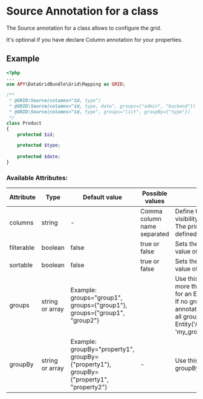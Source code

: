 Source Annotation for a class
=============================

The Source annotation for a class allows to configure the grid.

It's optional if you have declare Column annotation for your properties.

## Example
```php
<?php
...
use APY\DataGridBundle\Grid\Mapping as GRID;

/**
 * @GRID\Source(columns="id, type")
 * @GRID\Source(columns="id, type, date", groups={"admin", "backend"})
 * @GRID\Source(columns="id, type", groups="list", groupBy={"type"})
 */
class Product
{
    protected $id;

    protected $type;
    
    protected $date;
}
```

### Available Attributes:

| Attribute | Type | Default value | Possible values | Description |
| --------- | ---- | ------------- | --------------- | ----------- |
| columns | string | - | Comma column name separated|Define the order and the visibility of columns.<br />The primary key have to be defined in this list. |
| filterable | boolean | false | true or false | Sets the default filterable value of all columns |
| sortable | boolean | false | true or false | Sets the default sortable value of all columns |
| groups | string or array | Example: groups="group1", groups={"group1"}, groups={"group1", "group2"} | |Use this attribute to define more than one configuration for an Entity/Document. <br />If no groups is defined, the annotation is attributed for all groups. $source = new Entity('AppBundle:MyEntity', 'my_group'); |
| groupBy | string or array | Example: groupBy="property1", groupBy={"property1"}, groupBy={"property1", "property2"} | - | Use this attribute to add groupBy fields to the query |
